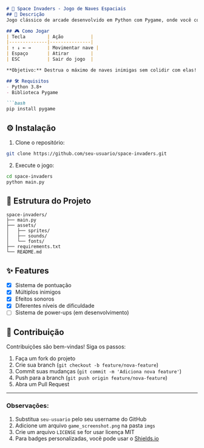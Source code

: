 ﻿```markdown
# 🚀 Space Invaders - Jogo de Naves Espaciais
## 📝 Descrição
Jogo clássico de arcade desenvolvido em Python com Pygame, onde você controla uma nave espacial contra hordas de inimigos.

## 🎮 Como Jogar
| Tecla        | Ação          |
|--------------|---------------|
| ↑ ↓ ← →      | Movimentar nave |
| Espaço       | Atirar        |
| ESC          | Sair do jogo  |

**Objetivo:** Destrua o máximo de naves inimigas sem colidir com elas!

## 🛠️ Requisitos
- Python 3.8+
- Biblioteca Pygame

```bash
pip install pygame
```

## ⚙️ Instalação
1. Clone o repositório:
```bash
git clone https://github.com/seu-usuario/space-invaders.git
```
2. Execute o jogo:
```bash
cd space-invaders
python main.py
```

## 📂 Estrutura do Projeto
```
space-invaders/
├── main.py
├── assets/
│   ├── sprites/
│   ├── sounds/
│   └── fonts/
├── requirements.txt
└── README.md
```

## ✨ Features
- [x] Sistema de pontuação
- [x] Múltiplos inimigos
- [x] Efeitos sonoros
- [x] Diferentes níveis de dificuldade
- [ ] Sistema de power-ups (em desenvolvimento)

## 🤝 Contribuição
Contribuições são bem-vindas! Siga os passos:
1. Faça um fork do projeto
2. Crie sua branch (`git checkout -b feature/nova-feature`)
3. Commit suas mudanças (`git commit -m 'Adiciona nova feature'`)
4. Push para a branch (`git push origin feature/nova-feature`)
5. Abra um Pull Request

---

### Observações:
1. Substitua `seu-usuario` pelo seu username do GitHub
2. Adicione um arquivo `game_screenshot.png` na pasta `imgs`
3. Crie um arquivo `LICENSE` se for usar licença MIT
4. Para badges personalizadas, você pode usar o [Shields.io](https://shields.io/)
